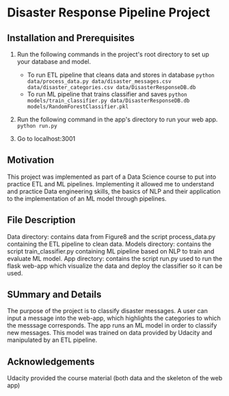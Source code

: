 # Disaster Response Pipeline Project

##  Installation and Prerequisites
1. Run the following commands in the project's root directory to set up your database and model.

    - To run ETL pipeline that cleans data and stores in database
        `python data/process_data.py data/disaster_messages.csv data/disaster_categories.csv data/DisasterResponseDB.db`
    - To run ML pipeline that trains classifier and saves
        `python models/train_classifier.py data/DisasterResponseDB.db models/RandomForestClassifier.pkl`

2. Run the following command in the app's directory to run your web app.
    `python run.py`

3. Go to localhost:3001

## Motivation
This project was implemented as part of a Data Science course to put into practice ETL and ML pipelines.
Implementing it allowed me to understand and practice Data engineering skills, the basics of NLP and their application
to the implementation of an ML model through pipelines. 

## File Description
Data directory: contains data from Figure8 and the script process_data.py containing the ETL pipeline to clean data. 
Models directory: contains the script train_classifier.py containing ML pipeline based on NLP to train and evaluate ML model.
App directory: contains the script run.py used to run the flask web-app which visualize the data and deploy the classifier so
it can be used.

## SUmmary and Details
The purpose of the project is to classify disaster messages. A user can input a message into the web-app, which highlights
the categories to which the messsage corresponds. The app runs an ML model in order to classify new messages.
This model was trained on data provided by Udacity and manipulated by an ETL pipeline.

## Acknowledgements
Udacity provided the course material (both data and the skeleton of the web app)




